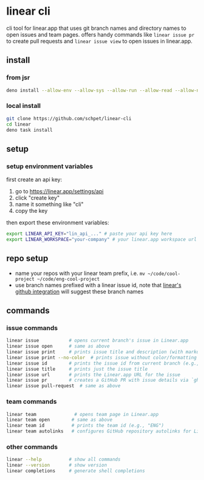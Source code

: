# linear cli

cli tool for linear.app that uses git branch names and directory names to open
issues and team pages. offers handy commands like `linear issue pr` to create
pull requests and `linear issue view` to open issues in linear.app.

## install

### from jsr

```bash
deno install --allow-env --allow-sys --allow-run --allow-read --allow-net -g -n linear jsr:@schpet/linear-cli
```

### local install

```bash
git clone https://github.com/schpet/linear-cli
cd linear
deno task install
```

## setup

### setup environment variables

first create an api key:

1. go to https://linear.app/settings/api
2. click "create key"
3. name it something like "cli"
4. copy the key

then export these environment variables:

```bash
export LINEAR_API_KEY="lin_api_..." # paste your api key here
export LINEAR_WORKSPACE="your-company" # your linear.app workspace url slug
```

## repo setup

- name your repos with your linear team prefix, i.e.
  `mv ~/code/cool-project ~/code/eng-cool-project`
- use branch names prefixed with a linear issue id, note that
  [linear's github integration](https://linear.app/docs/github#branch-format)
  will suggest these branch names

## commands

### issue commands

```bash
linear issue           # opens current branch's issue in Linear.app
linear issue open      # same as above
linear issue print     # prints issue title and description (with markdown formatting)
linear issue print --no-color  # prints issue without color/formatting
linear issue id        # prints the issue id from current branch (e.g., "ENG-123")
linear issue title     # prints just the issue title
linear issue url       # prints the Linear.app URL for the issue
linear issue pr        # creates a GitHub PR with issue details via `gh pr create`
linear issue pull-request  # same as above
```

### team commands

```bash
linear team              # opens team page in Linear.app
linear team open        # same as above
linear team id          # prints the team id (e.g., "ENG")
linear team autolinks   # configures GitHub repository autolinks for Linear issues
```

### other commands

```bash
linear --help          # show all commands
linear --version       # show version
linear completions     # generate shell completions
```
